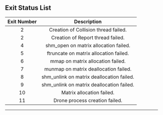 ## Exit Status List

| Exit Number |                Description                |
|:-----------:|:-----------------------------------------:|
|      2      |   Creation of Collision thread failed.    |
|      2      |     Creation of Report thread failed.     |
|      4      |   shm_open on matrix allocation failed.   |
|      5      |  ftruncate on matrix allocation failed.   |
|      6      |     mmap on matrix allocation failed.     |
|      7      |   munmap on matrix deallocation failed.   |
|      8      | shm_unlink on matrix deallocation failed. |
|      9      | shm_unlink on matrix deallocation failed. |
|     10      |         Matrix allocation failed.         |
|     11      |      Drone process creation failed.       |

---
